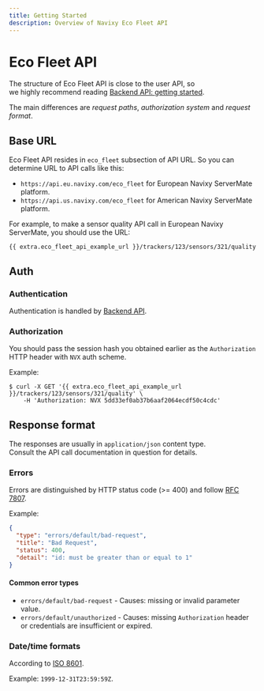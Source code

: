 ```yaml
---
title: Getting Started
description: Overview of Navixy Eco Fleet API
---
```


# Eco Fleet API

The structure of Eco Fleet API is close to the user API, so\
we highly recommend reading [Backend API: getting started](broken-reference).

The main differences are _request paths_, _authorization system_ and _request format_.

## Base URL

Eco Fleet API resides in `eco_fleet` subsection of API URL. So you can determine URL to API calls like this:

* `https://api.eu.navixy.com/eco_fleet` for European Navixy ServerMate platform.
* `https://api.us.navixy.com/eco_fleet` for American Navixy ServerMate platform.

For example, to make a sensor quality API call in European Navixy ServerMate, you should use the URL:

```
{{ extra.eco_fleet_api_example_url }}/trackers/123/sensors/321/quality
```

## Auth

### Authentication

Authentication is handled by [Backend API](../backend-api/getting-started/authentication.md).

### Authorization

You should pass the session hash you obtained earlier as the `Authorization` HTTP header with `NVX` auth scheme.

Example:

```shell
$ curl -X GET '{{ extra.eco_fleet_api_example_url }}/trackers/123/sensors/321/quality' \
    -H 'Authorization: NVX 5dd33ef0ab37b6aaf2064ecdf50c4cdc'
```

## Response format

The responses are usually in `application/json` content type.\
Consult the API call documentation in question for details.

### Errors

Errors are distinguished by HTTP status code (>= 400) and follow [RFC 7807](https://datatracker.ietf.org/doc/html/rfc7807).

Example:

```json
{
  "type": "errors/default/bad-request",
  "title": "Bad Request",
  "status": 400,
  "detail": "id: must be greater than or equal to 1"
}
```

#### Common error types

* `errors/default/bad-request` - Causes: missing or invalid parameter value.
* `errors/default/unauthorized` - Causes: missing `Authorization` header or credentials are insufficient or expired.

### Date/time formats

According to [ISO 8601](https://en.wikipedia.org/wiki/ISO_8601).

Example: `1999-12-31T23:59:59Z`.
